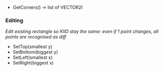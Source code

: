 - GetCorners() -> list of VECTOR2I

### Editing
*Edit existing rectangle so KIID stay the same: even if 1 point changes, all points are recognised as diff*
- SetTop(smallest y)
- SetBottom(biggest y)
- SetLeft(smallest x)
- SetRight(biggest x)
